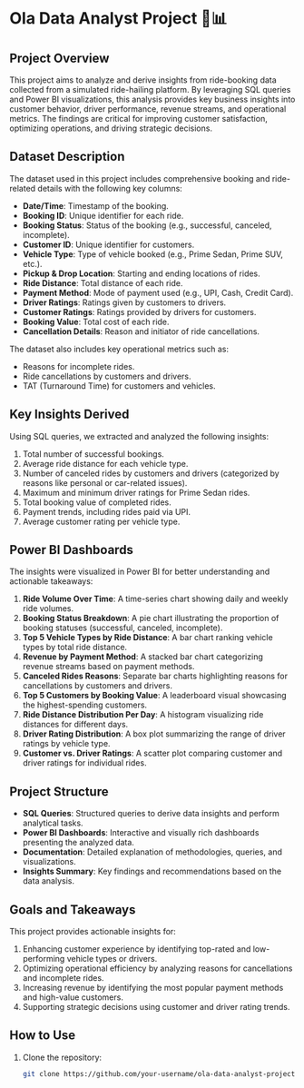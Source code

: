 # Ola Data Analyst Project 🚖📊

## Project Overview
This project aims to analyze and derive insights from ride-booking data collected from a simulated ride-hailing platform. By leveraging SQL queries and Power BI visualizations, this analysis provides key business insights into customer behavior, driver performance, revenue streams, and operational metrics. The findings are critical for improving customer satisfaction, optimizing operations, and driving strategic decisions.

## Dataset Description
The dataset used in this project includes comprehensive booking and ride-related details with the following key columns:
- **Date/Time**: Timestamp of the booking.
- **Booking ID**: Unique identifier for each ride.
- **Booking Status**: Status of the booking (e.g., successful, canceled, incomplete).
- **Customer ID**: Unique identifier for customers.
- **Vehicle Type**: Type of vehicle booked (e.g., Prime Sedan, Prime SUV, etc.).
- **Pickup & Drop Location**: Starting and ending locations of rides.
- **Ride Distance**: Total distance of each ride.
- **Payment Method**: Mode of payment used (e.g., UPI, Cash, Credit Card).
- **Driver Ratings**: Ratings given by customers to drivers.
- **Customer Ratings**: Ratings provided by drivers for customers.
- **Booking Value**: Total cost of each ride.
- **Cancellation Details**: Reason and initiator of ride cancellations.

The dataset also includes key operational metrics such as:
- Reasons for incomplete rides.
- Ride cancellations by customers and drivers.
- TAT (Turnaround Time) for customers and vehicles.

## Key Insights Derived
Using SQL queries, we extracted and analyzed the following insights:
1. Total number of successful bookings.
2. Average ride distance for each vehicle type.
3. Number of canceled rides by customers and drivers (categorized by reasons like personal or car-related issues).
4. Maximum and minimum driver ratings for Prime Sedan rides.
5. Total booking value of completed rides.
6. Payment trends, including rides paid via UPI.
7. Average customer rating per vehicle type.

## Power BI Dashboards
The insights were visualized in Power BI for better understanding and actionable takeaways:
1. **Ride Volume Over Time**: A time-series chart showing daily and weekly ride volumes.
2. **Booking Status Breakdown**: A pie chart illustrating the proportion of booking statuses (successful, canceled, incomplete).
3. **Top 5 Vehicle Types by Ride Distance**: A bar chart ranking vehicle types by total ride distance.
4. **Revenue by Payment Method**: A stacked bar chart categorizing revenue streams based on payment methods.
5. **Canceled Rides Reasons**: Separate bar charts highlighting reasons for cancellations by customers and drivers.
6. **Top 5 Customers by Booking Value**: A leaderboard visual showcasing the highest-spending customers.
7. **Ride Distance Distribution Per Day**: A histogram visualizing ride distances for different days.
8. **Driver Rating Distribution**: A box plot summarizing the range of driver ratings by vehicle type.
9. **Customer vs. Driver Ratings**: A scatter plot comparing customer and driver ratings for individual rides.

## Project Structure
- **SQL Queries**: Structured queries to derive data insights and perform analytical tasks.
- **Power BI Dashboards**: Interactive and visually rich dashboards presenting the analyzed data.
- **Documentation**: Detailed explanation of methodologies, queries, and visualizations.
- **Insights Summary**: Key findings and recommendations based on the data analysis.

## Goals and Takeaways
This project provides actionable insights for:
1. Enhancing customer experience by identifying top-rated and low-performing vehicle types or drivers.
2. Optimizing operational efficiency by analyzing reasons for cancellations and incomplete rides.
3. Increasing revenue by identifying the most popular payment methods and high-value customers.
4. Supporting strategic decisions using customer and driver rating trends.

## How to Use
1. Clone the repository:
   ```bash
   git clone https://github.com/your-username/ola-data-analyst-project.git
